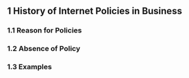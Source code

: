 ## 1 History of Internet Policies in Business

### 1.1 Reason for Policies

### 1.2 Absence of Policy

### 1.3 Examples

